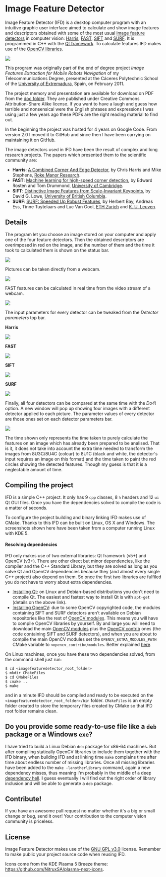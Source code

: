 # Image Feature Detector

Image Feature Detector (IFD) is a desktop computer program with an intuitive graphic user interface aimed to calculate and show image features and descriptors obtained with some of the most usual [image feature detectors](https://en.wikipedia.org/wiki/Feature_detection_%28computer_vision%29) in computer vision: [Harris](https://en.wikipedia.org/wiki/Harris_affine_region_detector), [FAST](https://en.wikipedia.org/wiki/Features_from_accelerated_segment_test), [SIFT](https://en.wikipedia.org/wiki/Scale-invariant_feature_transform) and [SURF](https://en.wikipedia.org/wiki/Speeded_up_robust_features). It is programmed in C++ with the [Qt framework](http://qt.io). To calculate features IFD makes use of the [OpenCV libraries](http://opencv.org).

<img align="center" src="https://github.com/AntonioRedondo/ImageFeatureDetector/raw/master/readmeImages/mainWindow.png" />

This program was originally part of the end of degree project _Image Features Extraction for Mobile Robots Navigation_ of my Telecommunications Degree, presented at the Cáceres Polytechnic School of the [University of Extremadura](http://www.unex.es), Spain, on February 2011.

The project memory and presentation are available for download on PDF from the [doc folder](http://github.com/AntonioRedondo/ImageFeatureDetector/tree/master/doc). They are published under Creative Commons Attribution-Share Alike license. If you want to have a laugh and guess how terrible and nonsensical were the English phrases and expressions I was using just a few years ago these PDFs are the right reading material to find out.

In the beginning the project was hosted for 4 years on Google Code. From version 2.0 I moved it to GitHub and since then I have been carrying on maintaining it on GitHub.

The image detectors used in IFD have been the result of complex and long research projects. The papers which presented them to the scientific community are:

-  **Harris**: [A Combined Corner And Edge Detector](http://www.bmva.org/bmvc/1988/avc-88-023.pdf), by Chris Harris and Mike Stephens, [Roke Manor Research](http://roke.co.uk).
-  **FAST**: [Machine learning for high-speed corner detection](http://www.edwardrosten.com/work/fast.html), by Edward Rosten and Tom Drummond, [University of Cambridge](http://cam.ac.uk).
-  **SIFT**: [Distinctive Image Features from Scale-Invariant Keypoints](http://www.cs.ubc.ca/~lowe/papers/ijcv04.pdf), by David G. Lowe, [University of British Columbia](http://ubc.ca).
-  **SURF**: [SURF: Speeded Up Robust Features](http://www.vision.ee.ethz.ch/~surf/), by Herbert Bay, Andreas Ess, Tinne Tuytelaars and Luc Van Gool, [ETH Zurich](http://ethz.ch) and [K. U. Leuven](http://kuleuven.be).



## Details

The program let you choose an image stored on your computer and apply one of the four feature detectors. Then the obtained descriptors are overimposed in red on the image, and the number of them and the time it took to calculated them is shown on the status bar.

<img align="center" src="https://github.com/AntonioRedondo/ImageFeatureDetector/raw/master/readmeImages/startup.png" />

Pictures can be taken directly from a webcam.

<img align="center" src="https://github.com/AntonioRedondo/ImageFeatureDetector/raw/master/readmeImages/captureWebcam.png" />

FAST features can be calculated in real time from the video stream of a webcam.

<img align="center" src="https://github.com/AntonioRedondo/ImageFeatureDetector/raw/master/readmeImages/fastRT.png" />

The input parameters for every detector can be tweaked from the _Detector parameters_ top bar.

**Harris**

<img align="center" src="https://github.com/AntonioRedondo/ImageFeatureDetector/raw/master/readmeImages/barHarris.png" />

**FAST**

<img align="center" src="https://github.com/AntonioRedondo/ImageFeatureDetector/raw/master/readmeImages/barFast.png" />

**SIFT**

<img align="center" src="https://github.com/AntonioRedondo/ImageFeatureDetector/raw/master/readmeImages/barSift.png" />

**SURF**

<img align="center" src="https://github.com/AntonioRedondo/ImageFeatureDetector/raw/master/readmeImages/barSurf.png" />

Finally, all four detectors can be compared at the same time with the _Do4!_ option. A new window will pop up showing four images with a different detector applied to each picture. The parameter values of every detector are those ones set on each detector parameters bar.

<img align="center" src="https://github.com/AntonioRedondo/ImageFeatureDetector/raw/master/readmeImages/do4.png" />

The time shown only represents the time taken to purely calculate the features on an image which has already been prepared to be analised. That is it, it does not take into account the extra time needed to transform the images from 8U3C/8U4C (colour) to 8U1C (black and white, the detector's input requires an image on this format) and the time taken to paint the red circles showing the detected features. Though my guess is that it is a neglectable amount of time.



## Compiling the project

IFD is a simple C++ project. It only has 9 `cpp` classes, 8 `h` headers and 12 `ui` Qt GUI files. Once you have the dependencies solved to compile the code is a matter of seconds.

To configure the project building and binary linking IFD makes use of CMake. Thanks to this IFD can be built on Linux, OS X and Windows. The screenshots shown here have been taken from a computer running Linux with KDE 5.

#### Resolving dependencies

IFD only makes use of two external libraries: Qt framework (v5+) and OpenCV (v3+). There are other direct but minor dependencies, like the compiler and the C++ Standard Library, but they are solved as long as you solve Qt and OpenCV dependencies because they (and almost every single C++ project) also depend on them. So once the first two libraries are fulfiled you do not have to worry about extra dependencies.

- [Installing Qt](http://doc.qt.io/qt-5/linux.html): on Linux and Debian-based distributions you don't need to compile Qt. The easiest and fastest way to install Qt is with `apt-get` (details on the above link).
- [Installing OpenCV](http://opencv.org/quickstart.html): due to some OpenCV copyrighted code, the modules containing SIFT and SURF detectors aren't available on Debian repositories like the rest of [OpenCV modules](https://packages.debian.org/search?keywords=opencv). This means you will have to compile OpenCV libraries by yourself. By and large you will need to download the main [OpenCV modules](https://github.com/Itseez/opencv) plus the [OpenCV contrib](https://github.com/Itseez/opencv_contrib) ones (the code containing SIFT and SURF detectors), and when you are about to compile the main OpenCV modules set the `OPENCV_EXTRA_MODULES_PATH` CMake variable to `<opencv_contrib>/modules`. Better explained [here](https://github.com/Itseez/opencv_contrib).

On Linux machines, once you have these two dependencies solved, from the command shell just run:

```
$ cd <imagefeaturedetector_root_folder>
$ mkdir CMakeFiles
$ cd CMakeFiles
$ cmake ..
$ make
```

and in a minute IFD should be compiled and ready to be executed on the `<imagefeaturedetector_root_folder>/bin` folder. `CMakeFiles` is an empty folder created to store the temporary files created by CMake so that IFD root folder remains clean.



## Do you provide some ready-to-use file like a `deb` package or a Windows `exe`?

I have tried to build a Linux Debian `deb` package for x86-64 machines. But after compiling statically OpenCV libraries to include them together with the IFD binary, when building IFD and at linking time `make` complains time after time about endless number of missing libraries. Once all missing libraries have been added to the `make -lanotherlibrary` command, again a new dependency misses, thus meaning I'm probably in the middle of a deep [dependency hell](https://en.wikipedia.org/wiki/Dependency_hell). I guess eventually I will find out the right order of library inclusion and will be able to generate a `deb` package.



## Contribute!

If you have an awesome pull request no matter whether it's a big or small change or bug, send it over! Your contribution to the computer vision community is priceless.



## License

Image Feature Detector makes use of the [GNU GPL v3.0](http://choosealicense.com/licenses/gpl-3.0/) license. Remember to make public your project source code when reusing IFD.

Icons come from the KDE Plasma 5 Breeze theme: https://github.com/NitruxSA/plasma-next-icons.
